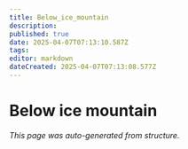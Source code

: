 ```yaml
---
title: Below_ice_mountain
description: 
published: true
date: 2025-04-07T07:13:10.587Z
tags: 
editor: markdown
dateCreated: 2025-04-07T07:13:08.577Z
---
```


# Below ice mountain

*This page was auto-generated from structure.*